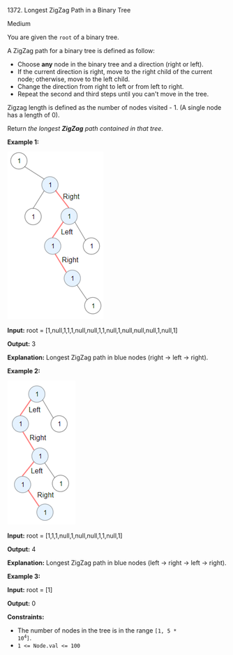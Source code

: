 1372\. Longest ZigZag Path in a Binary Tree

Medium

You are given the `root` of a binary tree.

A ZigZag path for a binary tree is defined as follow:

*   Choose **any** node in the binary tree and a direction (right or left).
*   If the current direction is right, move to the right child of the current node; otherwise, move to the left child.
*   Change the direction from right to left or from left to right.
*   Repeat the second and third steps until you can't move in the tree.

Zigzag length is defined as the number of nodes visited - 1. (A single node has a length of 0).

Return _the longest **ZigZag** path contained in that tree_.

**Example 1:**

![](sample_1_1702.png)

**Input:** root = [1,null,1,1,1,null,null,1,1,null,1,null,null,null,1,null,1]

**Output:** 3

**Explanation:** Longest ZigZag path in blue nodes (right -> left -> right).

**Example 2:**

![](sample_2_1702.png)

**Input:** root = [1,1,1,null,1,null,null,1,1,null,1]

**Output:** 4

**Explanation:** Longest ZigZag path in blue nodes (left -> right -> left -> right).

**Example 3:**

**Input:** root = [1]

**Output:** 0

**Constraints:**

*   The number of nodes in the tree is in the range <code>[1, 5 * 10<sup>4</sup>]</code>.
*   `1 <= Node.val <= 100`
